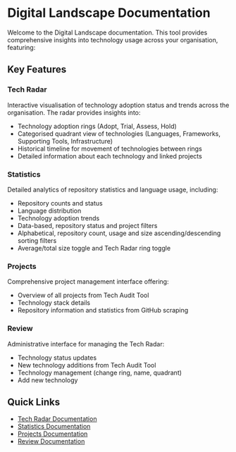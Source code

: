 # Digital Landscape Documentation

Welcome to the Digital Landscape documentation. This tool provides comprehensive insights into technology usage across your organisation, featuring:

## Key Features

### Tech Radar
Interactive visualisation of technology adoption status and trends across the organisation. The radar provides insights into:

- Technology adoption rings (Adopt, Trial, Assess, Hold)
- Categorised quadrant view of technologies (Languages, Frameworks, Supporting Tools, Infrastructure)
- Historical timeline for movement of technologies between rings
- Detailed information about each technology and linked projects

### Statistics
Detailed analytics of repository statistics and language usage, including:

- Repository counts and status
- Language distribution
- Technology adoption trends
- Data-based, repository status and project filters
- Alphabetical, repository count, usage and size ascending/descending sorting filters
- Average/total size toggle and Tech Radar ring toggle

### Projects
Comprehensive project management interface offering:

- Overview of all projects from Tech Audit Tool
- Technology stack details
- Repository information and statistics from GitHub scraping

### Review
Administrative interface for managing the Tech Radar:

- Technology status updates
- New technology additions from Tech Audit Tool
- Technology management (change ring, name, quadrant)
- Add new technology

## Quick Links

- [Tech Radar Documentation](pages/radar/index.md)
- [Statistics Documentation](pages/statistics/index.md)
- [Projects Documentation](pages/projects/index.md)
- [Review Documentation](pages/review/index.md)
